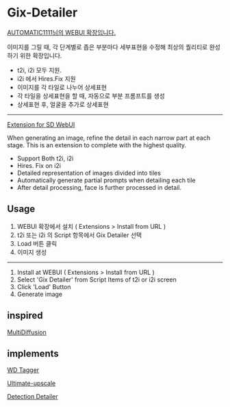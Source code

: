 # Gix-Detailer

[AUTOMATIC1111님의 WEBUI 확장입니다.](https://github.com/AUTOMATIC1111/stable-diffusion-webui)

이미지를 그릴 때, 각 단계별로 좁은 부분마다 세부표현을 수정해
최상의 퀄리티로 완성하기 위한 확장입니다.

- t2i, i2i 모두 지원.
- i2i 에서 Hires.Fix 지원
- 이미지를 각 타일로 나누어 상세표현
- 각 타일을 상세표현을 할 때, 자동으로 부분 프롬프트를 생성
- 상세표현 후, 얼굴을 추가로 상세표현

-------

[Extension for SD WebUI](https://github.com/AUTOMATIC1111/stable-diffusion-webui)

When generating an image, refine the detail in each narrow part at each stage.
This is an extension to complete with the highest quality.

- Support Both t2i, i2i
- Hires. Fix on i2i
- Detailed representation of images divided into tiles
- Automatically generate partial prompts when detailing each tile
- After detail processing, face is further processed in detail.

## Usage
1. WEBUI 확장에서 설치 ( Extensions > Install from URL )
2. t2i 또는 i2i 의 Script 항목에서 Gix Detailer 선택
3. Load 버튼 클릭
4. 이미지 생성

-------

1. Install at WEBUI ( Extensions > Install from URL )
2. Select 'Gix Detailer'  from Script Items of t2i or i2i screen
3. Click 'Load' Button
4. Generate image

## inspired
[MultiDiffusion](https://multidiffusion.github.io/)

## implements
[WD Tagger](https://github.com/toriato/stable-diffusion-webui-wd14-tagger)

[Ultimate-upscale](https://github.com/Coyote-A/ultimate-upscale-for-automatic1111)

[Detection Detailer](https://github.com/dustysys/ddetailer)

